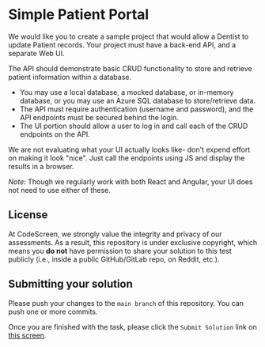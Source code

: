 # Simple Patient Portal

We would like you to create a sample project that would allow a Dentist to update Patient records. Your project must have a back-end API, and a separate Web UI.

The API should demonstrate basic CRUD functionality to store and retrieve patient information within a database.
 - You may use a local database, a mocked database, or in-memory database, or you may use an Azure SQL database to store/retrieve data.
 - The API must require authentication (username and password), and the API endpoints must be secured behind the login.
 - The UI portion should allow a user to log in and call each of the CRUD endpoints on the API.

We are not evaluating what your UI actually looks like- don't expend effort on making it look "nice". Just call the endpoints using JS and display the results in a browser.

*Note:* Though we regularly work with both React and Angular, your UI does not need to use either of these.
## License

At CodeScreen, we strongly value the integrity and privacy of our assessments. As a result, this repository is under exclusive copyright, which means you **do not** have permission to share your solution to this test publicly (i.e., inside a public GitHub/GitLab repo, on Reddit, etc.). <br>

## Submitting your solution

Please push your changes to the `main branch` of this repository. You can push one or more commits. <br>

Once you are finished with the task, please click the `Submit Solution` link on <a href="https://app.codescreen.com/candidate/5dc282cd-625b-41d1-ab45-1f6a51aefead" target="_blank">this screen</a>.